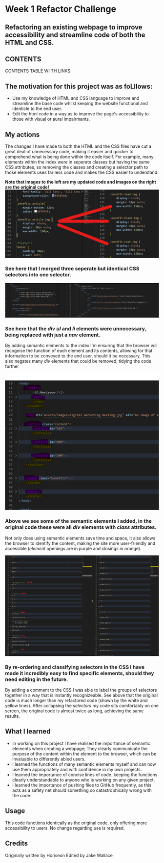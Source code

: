 # Week 1 Refactor Challenge

## Refactoring an existing webpage to improve accessibility and streamline code of both the HTML and CSS.

## CONTENTS 
CONTENTS TABLE WI TH LINKS

## The motivation for this project was as foLllows:
- Use my knowledge of HTML and CSS language to improve and streamline the base code whilst keeping the website functional and identicle to the end user.
- Edit the html code in a way as to improve the page's accessibility to those with visual or aural impairmants.

## My actions
The changes I have made to both the HTML and the CSS files have cut a great deal of unnecessary code, making it easier and quicker to comprehend what is being done within the code itself.
For example, many elements within the index were in seperate classes but having the same CSS attributes, so removing the classes and creating a selector path to those elements uses far less code and makes the CSS easier to understand:

**Note that images to the left are my updated code and images on the right are the original code!**
![CSS Benefits Comparison](/assets/screenshots/CSS_comparison%20_benefits_img.png "CSS Comparison Benefits Images")
### See here that I merged three seperate but identical CSS selectors into one selector. ###

![HTML Navigation Comparison](/assets/screenshots/HTML_Comparison_Nav.png "Comparison of *nav* areas")
### See here that the *div* *ul* and *li* elements were unnecessary, being replaced with just a *nav* element. ###

By adding semantic elements to the index I'm ensuring that the browser will recognise the function of each element and its contents, allowing for that information to be conveyed to the end user, should it be necessary.
This also negates many *div* elements that could be removed, tidying the code further

![HTML Semantics](/assets/screenshots/HTML_Semantics.png "Some of the semantic elements added")
### Above we see **some** of the semantic elements I added, in the original code these were all *div* elements with *class* attributes. ###
Not only does using semantic elements save time and space, it also allows the browser to identify the content, making the site more user-friendly and accessible (*element* openings are in purple and closings in orange).


![CSS Layouts](/assets/screenshots/CSS_Comparison_Layout.png "Comparison in the layout of the original code and my refactored code")
### By re-ordering and classifying selectors in the CSS I have made it incredibly easy to find specific elements, should they need editing in the future. ###
By adding a comment to the CSS I was able to label the groups of selectors together in a way that is instantly recognizeable.
See above that the original code is much longer than my refactored code (shown by the white and yellow lines). After collapsing the *selectors* my code sits comfortably on one screen, the original code is almost twice as long, achieving the same results.

## What I learned
- In working on this project I have realised the importance of semantic elements when creating a webpage; They clearly communicate the purpose of the content within the element to the browser, which can be invaluable to differently abled users.
- I learned the functions of many semantic elements myself and can now use them appropriately and with confidence in my own projects.
- I learned the importance of concise lines of code. keeping the functions clearly understandable to anyone who is working on any given project.
- I learned the importance of pushing files to GitHub frequently, as this acts as a safety net should something co catastrophically wrong with the code.

## Usage
This code functions identically as the original code, only offering more accessibility to users. No change regarding use is required.

## Credits
Originally written by Horiseon
Edited by Jake Wallace


